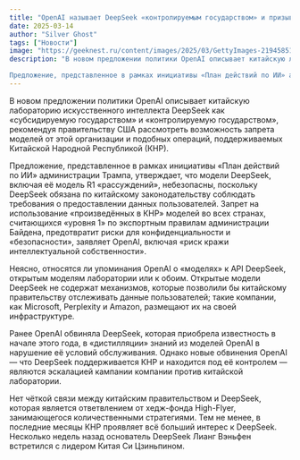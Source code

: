 ```yaml
---
title: "OpenAI называет DeepSeek «контролируемым государством» и призывает к запрету на «произведённые в КНР» модели"
date: 2025-03-14
author: "Silver Ghost"
tags: ["Новости"]
image: "https://geeknest.ru/content/images/2025/03/GettyImages-2194585161.jpg"
description: "В новом предложении политики OpenAI описывает китайскую лабораторию искусственного интеллекта DeepSeek как «субсидируемую государством» и «контролируемую государством», рекомендуя правительству США рассмотреть возможность запрета моделей от этой организации и подобных операций, поддерживаемых Китайской Народной Республикой (КНР).

Предложение, представленное в рамках инициативы «План действий по ИИ» администрации Трампа, утверждает, что модели DeepSeek,"
---
```


В новом предложении политики OpenAI описывает китайскую лабораторию искусственного интеллекта DeepSeek как «субсидируемую государством» и «контролируемую государством», рекомендуя правительству США рассмотреть возможность запрета моделей от этой организации и подобных операций, поддерживаемых Китайской Народной Республикой (КНР).

Предложение, представленное в рамках инициативы «План действий по ИИ» администрации Трампа, утверждает, что модели DeepSeek, включая её модель R1 «рассуждений», небезопасны, поскольку DeepSeek обязана по китайскому законодательству соблюдать требования о предоставлении данных пользователей. Запрет на использование «произведённых в КНР» моделей во всех странах, считающихся «уровня 1» по экспортным правилам администрации Байдена, предотвратит риски для конфиденциальности и «безопасности», заявляет OpenAI, включая «риск кражи интеллектуальной собственности».

Неясно, относятся ли упоминания OpenAI о «моделях» к API DeepSeek, открытым моделям лаборатории или к обоим. Открытые модели DeepSeek не содержат механизмов, которые позволили бы китайскому правительству отслеживать данные пользователей; такие компании, как Microsoft, Perplexity и Amazon, размещают их на своей инфраструктуре.

Ранее OpenAI обвиняла DeepSeek, которая приобрела известность в начале этого года, в «дистилляции» знаний из моделей OpenAI в нарушение её условий обслуживания. Однако новые обвинения OpenAI — что DeepSeek поддерживается КНР и находится под её контролем — являются эскалацией кампании компании против китайской лаборатории.

Нет чёткой связи между китайским правительством и DeepSeek, которая является ответвлением от хедж-фонда High-Flyer, занимающегося количественными стратегиями. Тем не менее, в последние месяцы КНР проявляет всё больший интерес к DeepSeek. Несколько недель назад основатель DeepSeek Лианг Вэньфен встретился с лидером Китая Си Цзиньпином.